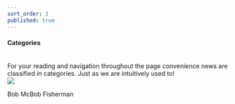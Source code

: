 ```yaml
---
sort_order: 3
published: true
---
```


#### **Categories**
<br>
For your reading and navigation throughout the page convenience news are classified in categories. Just as we are intuitively used to!

<div class="user">
	<img src="{{site.baseurl}}/reviews/en/item-img2.jpg">
    <p><span>Bob McBob</span> Fisherman </p>
 </div>
